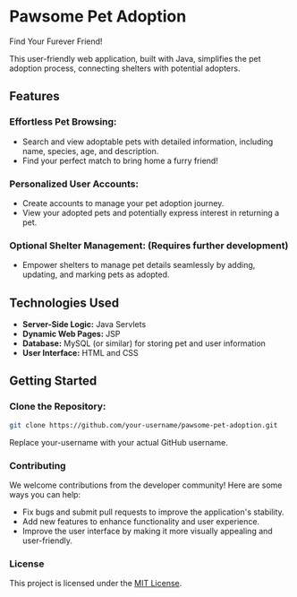 # Pawsome Pet Adoption
Find Your Furever Friend!

This user-friendly web application, built with Java, simplifies the pet adoption process, connecting shelters with potential adopters.

## Features

### Effortless Pet Browsing:
- Search and view adoptable pets with detailed information, including name, species, age, and description.
- Find your perfect match to bring home a furry friend!

### Personalized User Accounts:
- Create accounts to manage your pet adoption journey.
- View your adopted pets and potentially express interest in returning a pet.

### Optional Shelter Management: (Requires further development)
- Empower shelters to manage pet details seamlessly by adding, updating, and marking pets as adopted.

## Technologies Used
- **Server-Side Logic:** Java Servlets
- **Dynamic Web Pages:** JSP
- **Database:** MySQL (or similar) for storing pet and user information
- **User Interface:** HTML and CSS

## Getting Started

### Clone the Repository:
```sh
git clone https://github.com/your-username/pawsome-pet-adoption.git
```
Replace your-username with your actual GitHub username.

### Contributing

We welcome contributions from the developer community! Here are some ways you can help:

*   Fix bugs and submit pull requests to improve the application's stability.
*   Add new features to enhance functionality and user experience.
*   Improve the user interface by making it more visually appealing and user-friendly.

### License

This project is licensed under the [MIT License](https://opensource.org/licenses/MIT).


